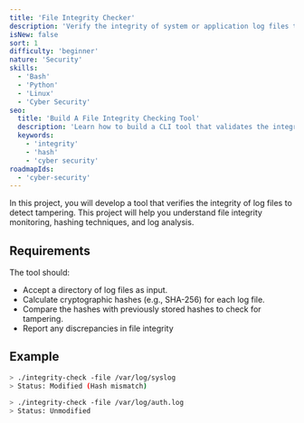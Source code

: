 ```yaml
---
title: 'File Integrity Checker'  
description: 'Verify the integrity of system or application log files to detect tampering.'  
isNew: false  
sort: 1
difficulty: 'beginner'  
nature: 'Security'  
skills:  
  - 'Bash'  
  - 'Python'  
  - 'Linux'  
  - 'Cyber Security'  
seo:  
  title: 'Build A File Integrity Checking Tool'  
  description: 'Learn how to build a CLI tool that validates the integrity of a file using hashes.'  
  keywords:  
    - 'integrity'
    - 'hash'
    - 'cyber security'  
roadmapIds:  
  - 'cyber-security'
---
```


In this project, you will develop a tool that verifies the integrity of log files to detect tampering. This project will help you understand file integrity monitoring, hashing techniques, and log analysis.

## Requirements

The tool should:

- Accept a directory of log files as input.
- Calculate cryptographic hashes (e.g., SHA-256) for each log file.
- Compare the hashes with previously stored hashes to check for tampering.
- Report any discrepancies in file integrity

## Example

```bash
> ./integrity-check -file /var/log/syslog
> Status: Modified (Hash mismatch)

> ./integrity-check -file /var/log/auth.log
> Status: Unmodified
```